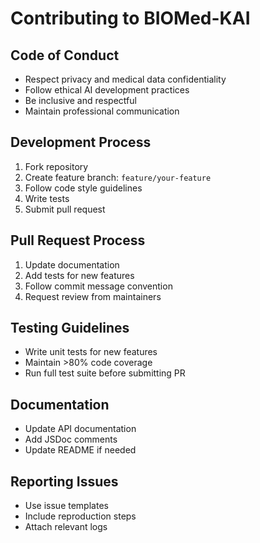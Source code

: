 # Contributing to BIOMed-KAI

## Code of Conduct

- Respect privacy and medical data confidentiality
- Follow ethical AI development practices
- Be inclusive and respectful
- Maintain professional communication

## Development Process

1. Fork repository
2. Create feature branch: `feature/your-feature`
3. Follow code style guidelines
4. Write tests
5. Submit pull request

## Pull Request Process

1. Update documentation
2. Add tests for new features
3. Follow commit message convention
4. Request review from maintainers

## Testing Guidelines

- Write unit tests for new features
- Maintain >80% code coverage
- Run full test suite before submitting PR

## Documentation

- Update API documentation
- Add JSDoc comments
- Update README if needed

## Reporting Issues

- Use issue templates
- Include reproduction steps
- Attach relevant logs
